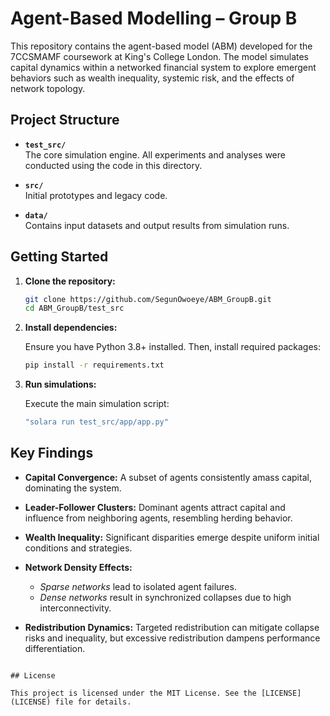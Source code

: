 
# Agent-Based Modelling – Group B

This repository contains the agent-based model (ABM) developed for the 7CCSMAMF coursework at King's College London. The model simulates capital dynamics within a networked financial system to explore emergent behaviors such as wealth inequality, systemic risk, and the effects of network topology.

## Project Structure

- **`test_src/`**  
  The core simulation engine. All experiments and analyses were conducted using the code in this directory.

- **`src/`**  
  Initial prototypes and legacy code.

- **`data/`**  
  Contains input datasets and output results from simulation runs.

## Getting Started

1. **Clone the repository:**

   ```bash
   git clone https://github.com/SegunOwoeye/ABM_GroupB.git
   cd ABM_GroupB/test_src
   ```

2. **Install dependencies:**

   Ensure you have Python 3.8+ installed. Then, install required packages:

   ```bash
   pip install -r requirements.txt
   ```

3. **Run simulations:**

   Execute the main simulation script:

   ```bash 
   "solara run test_src/app/app.py"
   ```


## Key Findings

- **Capital Convergence:** A subset of agents consistently amass capital, dominating the system.

- **Leader-Follower Clusters:** Dominant agents attract capital and influence from neighboring agents, resembling herding behavior.

- **Wealth Inequality:** Significant disparities emerge despite uniform initial conditions and strategies.

- **Network Density Effects:**
  - *Sparse networks* lead to isolated agent failures.
  - *Dense networks* result in synchronized collapses due to high interconnectivity.

- **Redistribution Dynamics:** Targeted redistribution can mitigate collapse risks and inequality, but excessive redistribution dampens performance differentiation.


```

## License

This project is licensed under the MIT License. See the [LICENSE](LICENSE) file for details.
